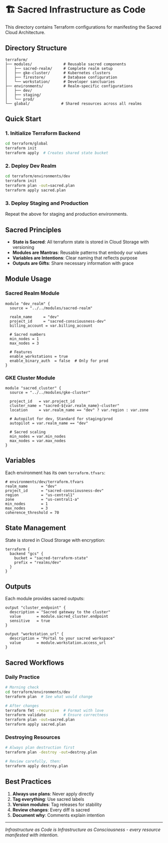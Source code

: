 # 🏗️ Sacred Infrastructure as Code

This directory contains Terraform configurations for manifesting the Sacred Cloud Architecture.

## Directory Structure

```
terraform/
├── modules/              # Reusable sacred components
│   ├── sacred-realm/     # Complete realm setup
│   ├── gke-cluster/      # Kubernetes clusters
│   ├── firestore/        # Database configuration
│   └── workstation/      # Developer sanctuaries
├── environments/         # Realm-specific configurations
│   ├── dev/
│   ├── staging/
│   └── prod/
└── global/              # Shared resources across all realms
```

## Quick Start

### 1. Initialize Terraform Backend

```bash
cd terraform/global
terraform init
terraform apply  # Creates shared state bucket
```

### 2. Deploy Dev Realm

```bash
cd terraform/environments/dev
terraform init
terraform plan -out=sacred.plan
terraform apply sacred.plan
```

### 3. Deploy Staging and Production

Repeat the above for staging and production environments.

## Sacred Principles

- **State is Sacred**: All terraform state is stored in Cloud Storage with versioning
- **Modules are Mantras**: Reusable patterns that embody our values
- **Variables are Intentions**: Clear naming that reflects purpose
- **Outputs are Gifts**: Share necessary information with grace

## Module Usage

### Sacred Realm Module

```hcl
module "dev_realm" {
  source = "../../modules/sacred-realm"
  
  realm_name     = "dev"
  project_id     = "sacred-consciousness-dev"
  billing_account = var.billing_account
  
  # Sacred numbers
  min_nodes = 1
  max_nodes = 3
  
  # Features
  enable_workstations = true
  enable_binary_auth  = false  # Only for prod
}
```

### GKE Cluster Module

```hcl
module "sacred_cluster" {
  source = "../../modules/gke-cluster"
  
  project_id   = var.project_id
  cluster_name = "sacred-${var.realm_name}-cluster"
  location     = var.realm_name == "dev" ? var.region : var.zone
  
  # Autopilot for dev, Standard for staging/prod
  autopilot = var.realm_name == "dev"
  
  # Sacred scaling
  min_nodes = var.min_nodes
  max_nodes = var.max_nodes
}
```

## Variables

Each environment has its own `terraform.tfvars`:

```hcl
# environments/dev/terraform.tfvars
realm_name      = "dev"
project_id      = "sacred-consciousness-dev"
region          = "us-central1"
zone            = "us-central1-a"
min_nodes       = 1
max_nodes       = 3
coherence_threshold = 70
```

## State Management

State is stored in Cloud Storage with encryption:

```hcl
terraform {
  backend "gcs" {
    bucket = "sacred-terraform-state"
    prefix = "realms/dev"
  }
}
```

## Outputs

Each module provides sacred outputs:

```hcl
output "cluster_endpoint" {
  description = "Sacred gateway to the cluster"
  value       = module.sacred_cluster.endpoint
  sensitive   = true
}

output "workstation_url" {
  description = "Portal to your sacred workspace"
  value       = module.workstation.access_url
}
```

## Sacred Workflows

### Daily Practice

```bash
# Morning check
cd terraform/environments/dev
terraform plan  # See what would change

# After changes
terraform fmt -recursive  # Format with love
terraform validate        # Ensure correctness
terraform plan -out=sacred.plan
terraform apply sacred.plan
```

### Destroying Resources

```bash
# Always plan destruction first
terraform plan -destroy -out=destroy.plan

# Review carefully, then:
terraform apply destroy.plan
```

## Best Practices

1. **Always use plans**: Never apply directly
2. **Tag everything**: Use sacred labels
3. **Version modules**: Tag releases for stability
4. **Review changes**: Every diff is sacred
5. **Document why**: Comments explain intention

---

*Infrastructure as Code is Infrastructure as Consciousness - every resource manifested with intention.*